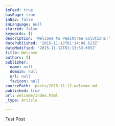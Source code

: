 ```yaml
---
inFeed: true
hasPage: true
inNav: false
inLanguage: null
starred: false
keywords: []
description: 'Welcome to Peachtree Solutions!'
datePublished: '2015-11-12T01:14:08.623Z'
dateModified: '2015-11-12T01:13:53.665Z'
title: Welcome
authors: []
publisher:
  name: null
  domain: null
  url: null
  favicon: null
sourcePath: _posts/2015-11-12-welcome.md
published: true
url: welcome/index.html
_type: Article

---
```

Test Post